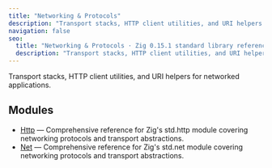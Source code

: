 ```yaml
---
title: "Networking & Protocols"
description: "Transport stacks, HTTP client utilities, and URI helpers for networked applications."
navigation: false
seo:
  title: "Networking & Protocols · Zig 0.15.1 standard library reference"
  description: "Transport stacks, HTTP client utilities, and URI helpers for networked applications."
---
```


Transport stacks, HTTP client utilities, and URI helpers for networked applications.

## Modules

- [Http](./http) — Comprehensive reference for Zig's std.http module covering networking protocols and transport abstractions.
- [Net](./net) — Comprehensive reference for Zig's std.net module covering networking protocols and transport abstractions.
